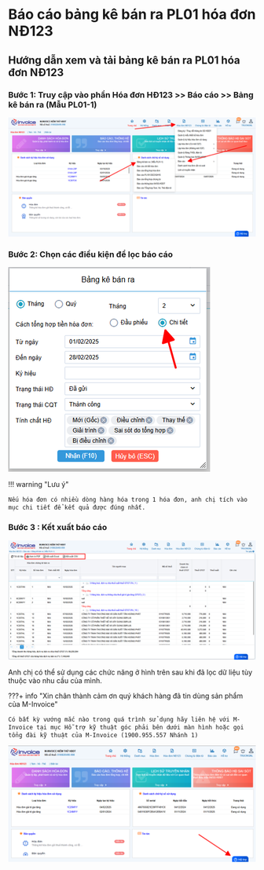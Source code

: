 # **Báo cáo bảng kê bán ra PL01 hóa đơn NĐ123**

## **Hướng dẫn xem và tải bảng kê bán ra PL01 hóa đơn NĐ123**

### Bước 1: Truy cập vào phần Hóa đơn HĐ123 >> Báo cáo >> Bảng kê bán ra (Mẫu PL01-1)

![Hình 1](../../assets/images/invoice1/1.0_PL01_1.png)

### Bước 2: Chọn các điều kiện để lọc báo cáo

![Hình 2](../../assets/images/invoice1/1.0_PL01_2.png)

!!! warning "Lưu ý"

    Nếu hóa đơn có nhiều dòng hàng hóa trong 1 hóa đơn, anh chị tích vào mục chi tiết để kết quả được đúng nhất.

### Bước 3 : Kết xuất báo cáo

![Hình 3](../../assets/images/invoice1/1.0_PL01_3.png)

Anh chị có thể sử dụng các chức năng ở hình trên sau khi đã lọc dữ liệu tùy thuộc vào nhu cầu của mình.

???+ info "Xin chân thành cảm ơn quý khách hàng đã tin dùng sản phẩm của M-Invoice"

    Có bất kỳ vướng mắc nào trong quá trình sử dụng hãy liên hệ với M-Invoice tại mục Hỗ trợ kỹ thuật góc phải bên dưới màn hình hoặc gọi tổng đài kỹ thuật của M-Invoice (1900.955.557 Nhánh 1)

![Hình 4](../../assets/images/invoice1/1.0_suaTienBangTay_5.png)
